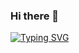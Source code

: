 ### Hi there 👋
[![Typing SVG](https://readme-typing-svg.herokuapp.com?color=%AA77C3&size=40&width=60&height=15&lines=Welcome,+I'm+in+process+of+something...;still+discovering+what+but+excited+for+the+journey)](https://git.io/typing-svg)

<!--
**MarianaGuez/MarianaGuez** is a ✨ _special_ ✨ repository because its `README.md` (this file) appears on your GitHub profile.

Here are some ideas to get you started:

- 🔭 I’m currently working on ...
- 🌱 I’m currently learning ...
- 👯 I’m looking to collaborate on ...
- 🤔 I’m looking for help with ...
- 💬 Ask me about ...
- 📫 How to reach me: ...
- 😄 Pronouns: ...
- ⚡ Fun fact: ...
-->
